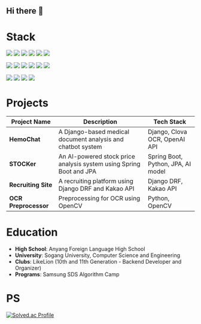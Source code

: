 ## Hi there 👋

# Stack
<p>
  <img src="https://img.shields.io/badge/Python-3776AB?style=for-the-badge&logo=Python&logoColor=yellow">
  <img src="https://img.shields.io/badge/Django-092E20?style=for-the-badge&logo=Django&logoColor=white">
  <img src="https://img.shields.io/badge/Java-6DB33F?style=for-the-badge&logo=Java&logoColor=white">
  <img src="https://img.shields.io/badge/Spring-6DB33F?style=for-the-badge&logo=Spring&logoColor=white">
  <img src="https://img.shields.io/badge/SpringBoot-6DB33F?style=for-the-badge&logo=SpringBoot&logoColor=white">
  <img src="https://img.shields.io/badge/JPA-007ACC?style=for-the-badge&logo=Hibernate&logoColor=white">
</p>
<p>
  <img src="https://img.shields.io/badge/Amazon S3-569A31?style=for-the-badge&logo=amazons3&logoColor=white">
  <img src="https://img.shields.io/badge/Amazon RDS-527FFF?style=for-the-badge&logo=amazonrds&logoColor=white">
  <img src="https://img.shields.io/badge/ECR-FF9900?style=for-the-badge&logo=Amazon ECR&logoColor=white">
  <img src="https://img.shields.io/badge/ECS Fargate-FF9900?style=for-the-badge&logo=Amazon ECS&logoColor=white">
  <img src="https://img.shields.io/badge/CloudFront-232F3E?style=for-the-badge&logo=Amazon CloudFront&logoColor=white">
  <img src="https://img.shields.io/badge/Docker-2496ED?style=for-the-badge&logo=Docker&logoColor=white">
</p>
<p>
  <img src="https://img.shields.io/badge/MySQL-4479A1?style=for-the-badge&logo=mysql&logoColor=white">
  <img src="https://img.shields.io/badge/Redis-DC382D?style=for-the-badge&logo=redis&logoColor=white">
  <img src="https://img.shields.io/badge/C++-00599C?style=for-the-badge&logo=cplusplus&logoColor=white">
  <img src="https://img.shields.io/badge/C-A8B9CC?style=for-the-badge&logo=c&logoColor=white">
</p>

# Projects
| Project Name       | Description                                                                 | Tech Stack                          |
|--------------------|-----------------------------------------------------------------------------|-------------------------------------|
| **HemoChat**       | A Django-based medical document analysis and chatbot system                 | Django, Clova OCR, OpenAI API      |
| **STOCKer**        | An AI-powered stock price analysis system using Spring Boot and JPA         | Spring Boot, Python, JPA, AI model |
| **Recruiting Site**| A recruiting platform using Django DRF and Kakao API                        | Django DRF, Kakao API              |
| **OCR Preprocessor**| Preprocessing for OCR using OpenCV                                         | Python, OpenCV                     |

# Education
- **High School**: Anyang Foreign Language High School
- **University**: Sogang University, Computer Science and Engineering
- **Clubs**: LikeLion (10th and 11th Generation - Backend Developer and Organizer)
- **Programs**: Samsung SDS Algorithm Camp

# PS
[![Solved.ac Profile](http://mazassumnida.wtf/api/v2/generate_badge?boj=brighteast98)](https://solved.ac/brighteast98/)
